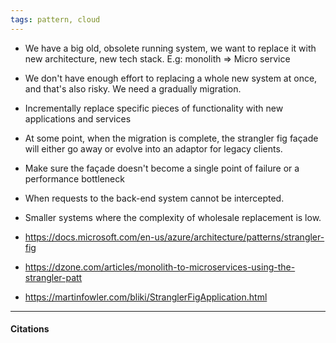 ```yaml
---
tags: pattern, cloud
---
```

- We have a big old, obsolete running system, we want to replace it with new architecture, new tech stack. E.g: monolith => Micro service
 - We don't have enough effort to replacing a whole new system at once, and that's also risky. We need a gradually migration.

 - Incrementally replace specific pieces of functionality with new applications and services

 - At some point, when the migration is complete, the strangler fig façade will either go away or evolve into an adaptor for legacy clients.
 - Make sure the façade doesn't become a single point of failure or a performance bottleneck

 - When requests to the back-end system cannot be intercepted.
 - Smaller systems where the complexity of wholesale replacement is low.

 - https://docs.microsoft.com/en-us/azure/architecture/patterns/strangler-fig
 - https://dzone.com/articles/monolith-to-microservices-using-the-strangler-patt
 - https://martinfowler.com/bliki/StranglerFigApplication.html

---

#### Citations